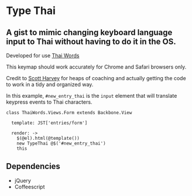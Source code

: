 # Type Thai
## A gist to mimic changing keyboard language input to Thai without having to do it in the OS.

Developed for use [Thai Words](https://github.com/paul-ylz/thai_words)  

This keymap should work accurately for Chrome and Safari browsers only.  

Credit to [Scott Harvey](https://github.com/scottharvey) for heaps of coaching and actually getting the code to work in a tidy and organized way.  

In this example, `#new_entry_thai` is the `input` element that will translate keypress events to Thai characters.  


    class ThaiWords.Views.Form extends Backbone.View

      template: JST['entries/form']

      render: ->
        $(@el).html(@template())
        new TypeThai @$('#new_entry_thai')
        this

## Dependencies
- jQuery
- Coffeescript
